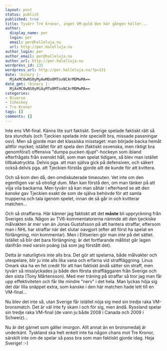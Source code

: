 ```yaml
---
layout: post
status: publish
published: true
title: Tyvärr Tre kronor, inget VM-guld den här gången heller...
author:
  display_name: per
  login: per
  email: per@halleluja.nu
  url: http://per.halelluja.nu
author_login: per
author_email: per@halleluja.nu
author_url: http://per.halelluja.nu
wordpress_id: 131
wordpress_url: http://per.halleluja.nu/?p=131
date: !binary |-
  MjAxMC0wNS0yMyAwMDo0MToxNCArMDMwMA==
date_gmt: !binary |-
  MjAxMC0wNS0yMiAyMTo0MToxNCArMDMwMA==
categories:
- Diverse
- Ishockey
- Tre Kronor
tags: []
comments: []
---
```

<p>Inte ens VM-final. Känns lite surt faktiskt. Sverige spelade faktiskt rätt så bra stundtals (och Tjeckien spelade <em>inte</em> speciellt bra, missade passningar osv). Men så gjorde man det klassiska misstaget: man började backa hemåt alltför mycket; istället för att spela den (faktiskt osvenska, men riktigt bra genomföra!) offensiva "dumpa pucken djupt"-hockeyn som ibland efterfrågats från svenskt håll, som man spelat tidigare, så blev man istället tillbakatryckta. Delvis pga. att man själva gick på defensiven, och säkert också delvis pga. att Tjeckien förstås gjorde allt de kunde för att kvittera.</p>
<p>Och så kom den då, den omdiskuterade timeouten. Vet inte om den egentligen var så otroligt dum. Man kan förstå den, om man tänker på att vilja vila backarna. Men tyvärr så kan man såhär i efterhand se att den <em>kanske</em> gav Tjeckien exakt de som de själva behövde för att samla trupperna och tala igenom spelet, innan de så går in och kvitterar matchen...</p>
<p>Och så straffarna. Här känner jag faktiskt att det <strong>måste</strong> bli uppryckning från Sveriges sida. Någon av TV6-kommentatorerna nämnde att den tjeckiske målvakten är mer van än Jonas Gustafsson på att hantera straffar, eftersom man i NHL har straffar när det slutar oavgjort (efter att först ha spelat en förlängning, min kommentar). Men i Elitserien gör man <em>inte</em> på det sättet. Istället så blir det bara förlängning; är det fortfarande mållöst går lagen därifrån med varsin poäng (så som jag förstått det).</p>
<p>Detta är naturligtvis inte alls bra. Det gör att spelarna, både målvakter och utespelare, blir ju inte alls lika vana och erfarna vid straffläggning. Linus Omark ska ha en fet credit för att han faktiskt ändå sätter sin straff, men tyvärr så misslyckades ju både den första straffläggaren från Sverige och den sista (Tony Mårtensson). Med mer träning på straffar så tror jag man får upp effektiviteten och får lite mindre "nerv" i det hela. Man lyckas höja sig det där lilla snäppet extra, som kanske i den här matchen hade lett till en VM-final...</p>
<p>Nu blev det inte så, utan Sverige får istället nöja sig med sin tredje raka VM-bronsmatch. Det är väl inte fy skam i och för sig, men ändå. Ryssland spelar sin tredje raka VM-final (de vann ju både 2008 i Canada och 2009 i Schweiz)...</p>
<p>Nu är det gärnet som gäller imorgon. Allt annat än en bronsmedalj är underkänt. Tyskland ska helt enkelt inte ha någon chans mot Tre Kronor, särskilt inte om de spelar så pass bra som man faktiskt gjorde idag. Heja Sverige! :-)</p>

